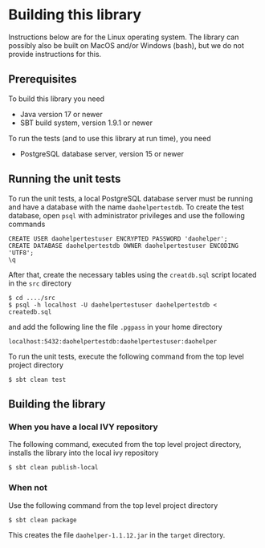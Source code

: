 Building this library
===
Instructions below are for the Linux operating system. The library can possibly also be built
on MacOS and/or Windows (bash), but we do not provide instructions for this.

Prerequisites
-------
To build this library you need
* Java version 17 or newer
* SBT build system, version 1.9.1 or newer

To run the tests (and to use this library at run time), you need
* PostgreSQL database server, version 15 or newer

Running the unit tests
-------

To run the unit tests, a local PostgreSQL database server must be running and have a
database with the name `daohelpertestdb`. To create the test database, open `psql` with administrator privileges
and use the following commands

    CREATE USER daohelpertestuser ENCRYPTED PASSWORD 'daohelper';
    CREATE DATABASE daohelpertestdb OWNER daohelpertestuser ENCODING 'UTF8';
    \q

After that, create the necessary tables using the `creatdb.sql` script
located in the `src` directory

    $ cd ..../src
    $ psql -h localhost -U daohelpertestuser daohelpertestdb < createdb.sql

and add the following line the file `.pgpass` in your home directory

    localhost:5432:daohelpertestdb:daohelpertestuser:daohelper

To run the unit tests, execute the following command from the top level project directory

    $ sbt clean test

## Building the library

### When you have a local IVY repository
The following command, executed from the top level project directory, installs the library into the local ivy repository 

    $ sbt clean publish-local

### When not
Use the following command from the top level project directory

    $ sbt clean package

This creates the file `daohelper-1.1.12.jar` in the `target` directory.